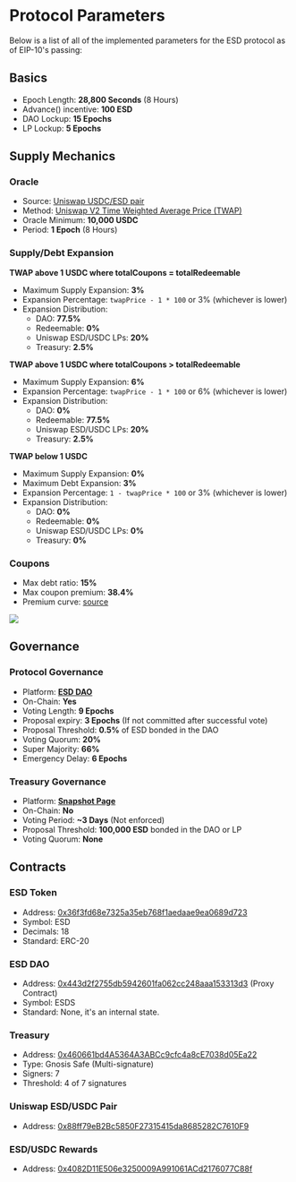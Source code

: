 # Protocol Parameters

Below is a list of all of the implemented parameters for the ESD protocol as of EIP-10's passing:

## Basics

- Epoch Length: **28,800 Seconds** (8 Hours)
- Advance() incentive: **100 ESD**
- DAO Lockup: **15 Epochs**
- LP Lockup: **5 Epochs**

## Supply Mechanics

### Oracle

- Source: [Uniswap USDC/ESD pair](https://info.uniswap.org/pair/0x88ff79eB2Bc5850F27315415da8685282C7610F9)
- Method: [Uniswap V2 Time Weighted Average Price (TWAP)](https://uniswap.org/docs/v2/core-concepts/oracles/)
- Oracle Minimum: **10,000 USDC**
- Period: **1 Epoch** (8 Hours)

### Supply/Debt Expansion

**TWAP above 1 USDC where totalCoupons = totalRedeemable**

- Maximum Supply Expansion: **3%**
- Expansion Percentage: `twapPrice - 1 * 100` or 3% (whichever is lower) 
- Expansion Distribution:
  - DAO: **77.5%**
  - Redeemable: **0%**
  - Uniswap ESD/USDC LPs: **20%**
  - Treasury: **2.5%**

**TWAP above 1 USDC where totalCoupons > totalRedeemable**

- Maximum Supply  Expansion: **6%**
- Expansion Percentage: `twapPrice - 1 * 100` or 6% (whichever is lower) 
- Expansion Distribution:
  - DAO: **0%**
  - Redeemable: **77.5%**
  - Uniswap ESD/USDC LPs: **20%**
  - Treasury: **2.5%**

**TWAP below 1 USDC**

- Maximum Supply Expansion: **0%**
- Maximum Debt Expansion: **3%**
- Expansion Percentage: `1 - twapPrice * 100` or 3% (whichever is lower) 
- Expansion Distribution:
  - DAO: **0%**
  - Redeemable: **0%**
  - Uniswap ESD/USDC LPs: **0%**
  - Treasury: **0%**

### Coupons

- Max debt ratio: **15%**
- Max coupon premium: **38.4%**
- Premium curve: [source](https://github.com/emptysetsquad/dollar/pull/12)

![](/curve-new.png)

## Governance

### Protocol Governance

- Platform: [**ESD DAO**](https://app.emptyset.finance/#/governance/)
- On-Chain: **Yes**
- Voting Length: **9 Epochs**
- Proposal expiry: **3 Epochs** (If not committed after successful vote)
- Proposal Threshold: **0.5%** of ESD bonded in the DAO
- Voting Quorum: **20%**
- Super Majority: **66%**
- Emergency Delay: **6 Epochs**

### Treasury Governance

- Platform: [**Snapshot Page**](https://fund.emptyset.finance/)
- On-Chain: **No**
- Voting Period: **~3 Days** (Not enforced)
- Proposal Threshold: **100,000 ESD** bonded in the DAO or LP
- Voting Quorum: **None**

## Contracts

### ESD Token

- Address: [0x36f3fd68e7325a35eb768f1aedaae9ea0689d723](https://etherscan.io/address/0x36f3fd68e7325a35eb768f1aedaae9ea0689d723)
- Symbol: ESD
- Decimals: 18
- Standard: ERC-20

### ESD DAO

- Address: [0x443d2f2755db5942601fa062cc248aaa153313d3](https://etherscan.io/address/0x443d2f2755db5942601fa062cc248aaa153313d3) (Proxy Contract)
- Symbol: ESDS
- Standard: None, it's an internal state.

### Treasury

- Address: [0x460661bd4A5364A3ABCc9cfc4a8cE7038d05Ea22](https://etherscan.io/address/0x460661bd4A5364A3ABCc9cfc4a8cE7038d05Ea22)
- Type: Gnosis Safe (Multi-signature)
- Signers: 7 
- Threshold: 4 of 7 signatures

### Uniswap ESD/USDC Pair

- Address: [0x88ff79eB2Bc5850F27315415da8685282C7610F9](https://etherscan.io/address/0x88ff79eB2Bc5850F27315415da8685282C7610F9)

### ESD/USDC Rewards

- Address: [0x4082D11E506e3250009A991061ACd2176077C88f](https://etherscan.io/address/0x4082d11e506e3250009a991061acd2176077c88f)

